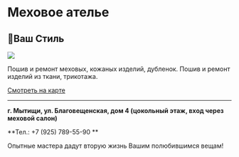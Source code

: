 # Меховое ателье
## Ваш Стиль

![](https://avatars2.githubusercontent.com/u/7931665?u=4b11e74741209b4918ff8081d72ad3e6ba1cae6c&s=140)

Пошив и ремонт меховых, кожаных изделий, дубленок.
Пошив и ремонт изделий из ткани, трикотажа.

[Смотреть на карте](http://maps.yandex.ru/-/CVrZAR2r)

***

**г. Мытищи, ул. Благовещенская, дом 4 (цокольный этаж, вход через меховой салон)**

**Тел.: +7 (925) 789-55-90 **

Опытные мастера дадут вторую жизнь Вашим полюбившимся вещам!
